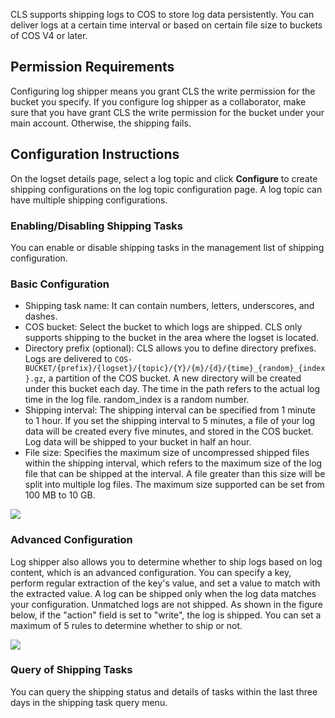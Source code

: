 CLS supports shipping logs to COS to store log data persistently. You can deliver logs at a certain time interval or based on certain file size to buckets of COS V4 or later.

## Permission Requirements

Configuring log shipper means you grant CLS the write permission for the bucket you specify. If you configure log shipper as a collaborator, make sure that you have grant CLS the write permission for the bucket under your main account. Otherwise, the shipping fails.

## Configuration Instructions

On the logset details page, select a log topic and click **Configure** to create shipping configurations on the log topic configuration page. A log topic can have multiple shipping configurations.

### Enabling/Disabling Shipping Tasks

You can enable or disable shipping tasks in the management list of shipping configuration.

### Basic Configuration

- Shipping task name: It can contain numbers, letters, underscores, and dashes.
- COS bucket: Select the bucket to which logs are shipped. CLS only supports shipping to the bucket in the area where the logset is located.
- Directory prefix (optional): CLS allows you to define directory prefixes. Logs are delivered to `COS-BUCKET/{prefix}/{logset}/{topic}/{Y}/{m}/{d}/{time}_{random}_{index}.gz`, a partition of the COS bucket. A new directory will be created under this bucket each day. The time in the path refers to the actual log time in the log file. random_index is a random number.
- Shipping interval: The shipping interval can be specified from 1 minute to 1 hour. If you set the shipping interval to 5 minutes, a file of your log data will be created every five minutes, and stored in the COS bucket. Log data will be shipped to your bucket in half an hour.
- File size: Specifies the maximum size of uncompressed shipped files within the shipping interval, which refers to the maximum size of the log file that can be shipped at the interval. A file greater than this size will be split into multiple log files. The maximum size supported can be set from 100 MB to 10 GB.

![](https://mc.qcloudimg.com/static/img/8d1f42f4657568290c95d79c4d6b2469/image.png)

### Advanced Configuration

Log shipper also allows you to determine whether to ship logs based on log content, which is an advanced configuration. You can specify a key, perform regular extraction of the key's value, and set a value to match with the extracted value. A log can be shipped only when the log data matches your configuration. Unmatched logs are not shipped. As shown in the figure below, if the "action" field is set to "write", the log is shipped. You can set a maximum of 5 rules to determine whether to ship or not.

![](https://mc.qcloudimg.com/static/img/98cf7e06c8883c55d7b61c7e81612083/image.png)

### Query of Shipping Tasks

You can query the shipping status and details of tasks within the last three days in the shipping task query menu.

